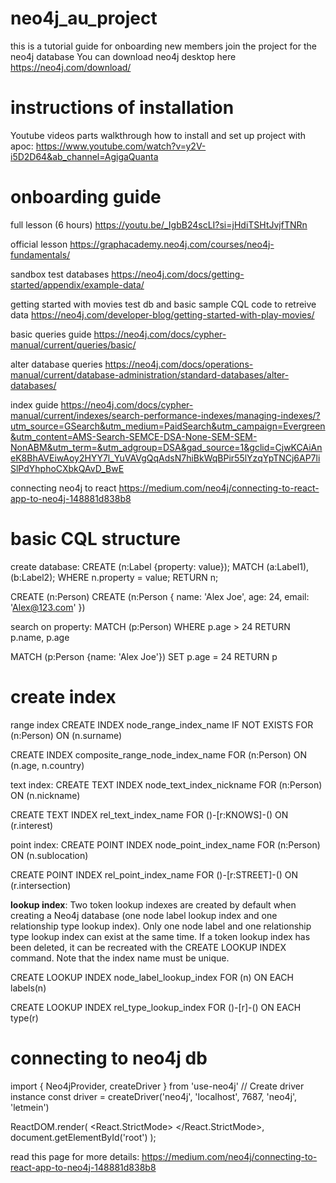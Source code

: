 # neo4j_au_project
this is a tutorial guide for onboarding new members join the project for the neo4j database
You can download neo4j desktop here https://neo4j.com/download/

# instructions of installation
Youtube videos parts walkthrough how to install and set up project with apoc: https://www.youtube.com/watch?v=y2V-i5D2D64&ab_channel=AgigaQuanta

# onboarding guide
full lesson (6 hours)
https://youtu.be/_IgbB24scLI?si=jHdiTSHtJvjfTNRn

official lesson
https://graphacademy.neo4j.com/courses/neo4j-fundamentals/

sandbox test databases
https://neo4j.com/docs/getting-started/appendix/example-data/

getting started with movies test db and basic sample CQL code to retreive data
https://neo4j.com/developer-blog/getting-started-with-play-movies/

basic queries guide
https://neo4j.com/docs/cypher-manual/current/queries/basic/

alter database queries
https://neo4j.com/docs/operations-manual/current/database-administration/standard-databases/alter-databases/

index guide
https://neo4j.com/docs/cypher-manual/current/indexes/search-performance-indexes/managing-indexes/?utm_source=GSearch&utm_medium=PaidSearch&utm_campaign=Evergreen&utm_content=AMS-Search-SEMCE-DSA-None-SEM-SEM-NonABM&utm_term=&utm_adgroup=DSA&gad_source=1&gclid=CjwKCAiAneK8BhAVEiwAoy2HYY7l_YuVAVgQqAdsN7hiBkWqBPir55lYzqYpTNCj6AP7liSlPdYhphoCXbkQAvD_BwE

connecting neo4j to react
https://medium.com/neo4j/connecting-to-react-app-to-neo4j-148881d838b8

# basic CQL structure
create database:
CREATE (n:Label {property: value});
MATCH (a:Label1), (b:Label2);
WHERE n.property = value;
RETURN n;

CREATE (n:Person)
CREATE (n:Person {
    name: 'Alex Joe',
    age: 24,
    email: 'Alex@123.com'
})

search on property:
MATCH (p:Person)
WHERE p.age > 24
RETURN p.name, p.age

MATCH (p:Person {name: 'Alex Joe'})
SET p.age = 24
RETURN p

# create index

range index
CREATE INDEX node_range_index_name IF NOT EXISTS FOR (n:Person) ON (n.surname)

CREATE INDEX composite_range_node_index_name FOR (n:Person) ON (n.age, n.country)

text index:
CREATE TEXT INDEX node_text_index_nickname FOR (n:Person) ON (n.nickname)

CREATE TEXT INDEX rel_text_index_name FOR ()-[r:KNOWS]-() ON (r.interest)

point index:
CREATE POINT INDEX node_point_index_name FOR (n:Person) ON (n.sublocation)

CREATE POINT INDEX rel_point_index_name FOR ()-[r:STREET]-() ON (r.intersection)

**lookup index**:
Two token lookup indexes are created by default when creating a Neo4j database (one node label lookup index and one relationship type lookup index). Only one node label and one relationship type lookup index can exist at the same time. If a token lookup index has been deleted, it can be recreated with the CREATE LOOKUP INDEX command. Note that the index name must be unique.

CREATE LOOKUP INDEX node_label_lookup_index FOR (n) ON EACH labels(n)

CREATE LOOKUP INDEX rel_type_lookup_index FOR ()-[r]-() ON EACH type(r)

# connecting to neo4j db
import { Neo4jProvider, createDriver } from 'use-neo4j'
// Create driver instance
const driver = createDriver('neo4j', 'localhost', 7687, 'neo4j', 'letmein')

ReactDOM.render(
  <React.StrictMode>
    <Neo4jProvider 
      scheme="neo4j+s"
      host="myauradb.neo4j.io"
      port="7687"
      username="username"
      password="defaultpassword" 
      database="someotherdb"
     >
      <App />
    </Neo4jProvider>
  </React.StrictMode>,
  document.getElementById('root')
);

read this page for more details:
https://medium.com/neo4j/connecting-to-react-app-to-neo4j-148881d838b8
